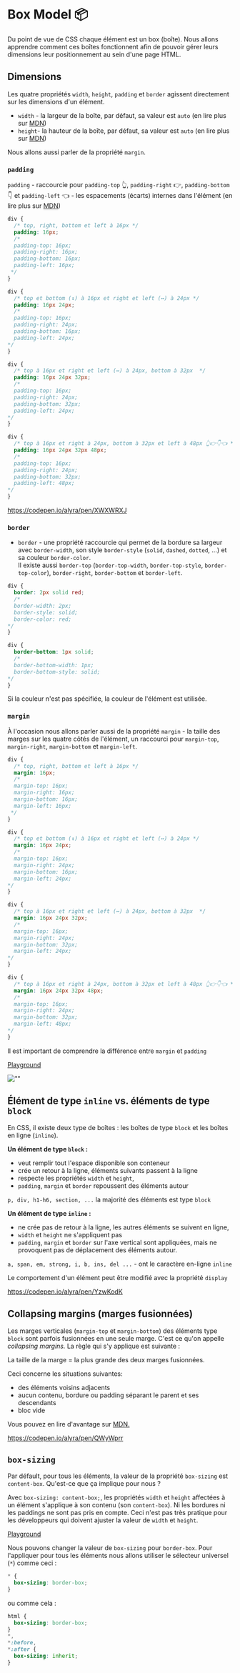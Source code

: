 # Box Model 📦

Du point de vue de CSS chaque élément est un box (boîte). Nous allons apprendre comment ces boîtes fonctionnent afin de pouvoir gérer leurs dimensions leur positionnement au sein d'une page HTML.

## Dimensions

Les quatre propriétés `width`, `height`, `padding` et `border` agissent directement sur les dimensions d'un élément.

- `width` - la largeur de la boîte, par défaut, sa valeur est `auto` (en lire plus sur [MDN](https://developer.mozilla.org/fr/docs/Web/CSS/width))
- `height`- la hauteur de la boîte, par défaut, sa valeur est `auto` (en lire plus sur [MDN](https://developer.mozilla.org/fr/docs/Web/CSS/height))

Nous allons aussi parler de la propriété `margin`.

### `padding`

`padding` - raccourcie pour `padding-top` 👆, `padding-right` 👉, `padding-bottom` 👇 et `padding-left` 👈 - les espacements (écarts) internes dans l'élément (en lire plus sur [MDN](https://developer.mozilla.org/fr/docs/Web/CSS/padding))

```css
div {
  /* top, right, bottom et left à 16px */
  padding: 16px;
  /*
  padding-top: 16px;
  padding-right: 16px;
  padding-bottom: 16px;
  padding-left: 16px;
 */
}
```

```css
div {
  /* top et bottom (↕️) à 16px et right et left (↔️) à 24px */
  padding: 16px 24px;
  /*
  padding-top: 16px;
  padding-right: 24px;
  padding-bottom: 16px;
  padding-left: 24px;
*/
}
```

```css
div {
  /* top à 16px et right et left (↔️) à 24px, bottom à 32px  */
  padding: 16px 24px 32px;
  /*
  padding-top: 16px;
  padding-right: 24px;
  padding-bottom: 32px;
  padding-left: 24px;
*/
}
```

```css
div {
  /* top à 16px et right à 24px, bottom à 32px et left à 48px 👆👉👇👈 */
  padding: 16px 24px 32px 48px;
  /*
  padding-top: 16px;
  padding-right: 24px;
  padding-bottom: 32px;
  padding-left: 48px;
*/
}
```

https://codepen.io/alyra/pen/XWXWRXJ

### `border`

- `border` - une propriété raccourcie qui permet de la bordure sa largeur avec `border-width`, son style `border-style` (`solid`, `dashed`, `dotted`, ...) et sa couleur `border-color`.  
  Il existe aussi `border-top` (`border-top-width`, `border-top-style`, `border-top-color`), `border-right`, `border-bottom` et `border-left`.

```css
div {
  border: 2px solid red;
  /*
  border-width: 2px;
  border-style: solid;
  border-color: red;
*/
}
```

```css
div {
  border-bottom: 1px solid;
  /*
  border-bottom-width: 1px;
  border-bottom-style: solid;
*/
}
```

Si la couleur n'est pas spécifiée, la couleur de l'élément est utilisée.

### `margin`

À l'occasion nous allons parler aussi de la propriété `margin` - la taille des marges sur les quatre côtés de l'élément, un raccourci pour `margin-top`, `margin-right`, `margin-bottom` et `margin-left`.

```css
div {
  /* top, right, bottom et left à 16px */
  margin: 16px;
  /*
  margin-top: 16px;
  margin-right: 16px;
  margin-bottom: 16px;
  margin-left: 16px;
 */
}
```

```css
div {
  /* top et bottom (↕️) à 16px et right et left (↔️) à 24px */
  margin: 16px 24px;
  /*
  margin-top: 16px;
  margin-right: 24px;
  margin-bottom: 16px;
  margin-left: 24px;
*/
}
```

```css
div {
  /* top à 16px et right et left (↔️) à 24px, bottom à 32px  */
  margin: 16px 24px 32px;
  /*
  margin-top: 16px;
  margin-right: 24px;
  margin-bottom: 32px;
  margin-left: 24px;
*/
}
```

```css
div {
  /* top à 16px et right à 24px, bottom à 32px et left à 48px 👆👉👇👈 */
  margin: 16px 24px 32px 48px;
  /*
  margin-top: 16px;
  margin-right: 24px;
  margin-bottom: 32px;
  margin-left: 48px;
*/
}
```

Il est important de comprendre la différence entre `margin` et `padding`

[Playground](https://cdpn.io/alyra/debug/NWRKLWy)

![""](https://wptemplates.pehaa.com/assets/alyra/margin-padding.png)

## Élément de type `inline` vs. éléments de type `block`

En CSS, il existe deux type de boîtes : les boîtes de type `block` et les boîtes en ligne (`inline`).

**Un élément de type `block` :**

- veut remplir tout l'espace disponible son conteneur
- crée un retour à la ligne, éléments suivants passent à la ligne
- respecte les propriétés `width` et `height`,
- `padding`, `margin` et `border` repoussent des éléments autour

`p, div, h1-h6, section, ...` la majorité des éléments est type `block`

**Un élément de type `inline` :**

- ne crée pas de retour à la ligne, les autres éléments se suivent en ligne,
- `width` et `height` ne s'appliquent pas
- `padding`, `margin` et `border` sur l'axe vertical sont appliquées, mais ne provoquent pas de déplacement des éléments autour.

`a, span, em, strong, i, b, ins, del ...` - ont le caractère en-ligne `inline`

Le comportement d'un élément peut être modifié avec la propriété `display`

https://codepen.io/alyra/pen/YzwKodK

## Collapsing margins (marges fusionnées)

Les marges verticales (`margin-top` et `margin-bottom`) des éléments type `block` sont parfois fusionnées en une seule marge. C'est ce qu'on appelle _collapsing margins._
La règle qui s'y applique est suivante :

La taille de la marge = la plus grande des deux marges fusionnées.

Ceci concerne les situations suivantes:

- des éléments voisins adjacents
- aucun contenu, bordure ou padding séparant le parent et ses descendants
- bloc vide

Vous pouvez en lire d'avantage sur [MDN.](https://developer.mozilla.org/fr/docs/Web/CSS/Mod%C3%A8le_de_bo%C3%AEte_CSS/Fusion_des_marges)

https://codepen.io/alyra/pen/QWyWprr

## `box-sizing`

Par défault, pour tous les éléments, la valeur de la propriété `box-sizing` est `content-box`. Qu'est-ce que ça implique pour nous ?

Avec `box-sizing: content-box;`, les propriétés `width` et `height` affectées à un élément s'applique à son contenu (son `content-box`). Ni les bordures ni les paddings ne sont pas pris en compte. Ceci n'est pas très pratique pour les développeurs qui doivent ajuster la valeur de `width` et `height`.

[Playground](https://cdpn.io/alyra/debug/416abba364963b2efce1b467ed776f87)

Nous pouvons changer la valeur de `box-sizing` pour `border-box`. Pour l'appliquer pour tous les éléments nous allons utiliser le sélecteur universel (`*`) comme ceci :

```css
* {
  box-sizing: border-box;
}
```

ou comme cela :

```css
html {
  box-sizing: border-box;
}
*,
*:before,
*:after {
  box-sizing: inherit;
}
```
